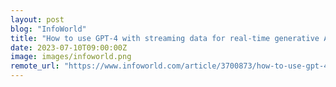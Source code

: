 ```yaml
---
layout: post
blog: "InfoWorld"
title: "How to use GPT-4 with streaming data for real-time generative AI"
date: 2023-07-10T09:00:00Z
image: images/infoworld.png
remote_url: "https://www.infoworld.com/article/3700873/how-to-use-gpt-4-with-streaming-data-for-real-time-generative-ai.html#tk.rss_applicationdevelopment"
---
```

